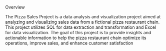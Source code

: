 Overview



The Pizza Sales Project is a data analysis and visualization project aimed at analyzing and visualizing sales data from a fictional pizza restaurant chain. This project utilizes SQL for data extraction and transformation and Excel for data visualization. The goal of this project is to provide insights and actionable information to help the pizza restaurant chain optimize its operations, improve sales, and enhance customer satisfaction
